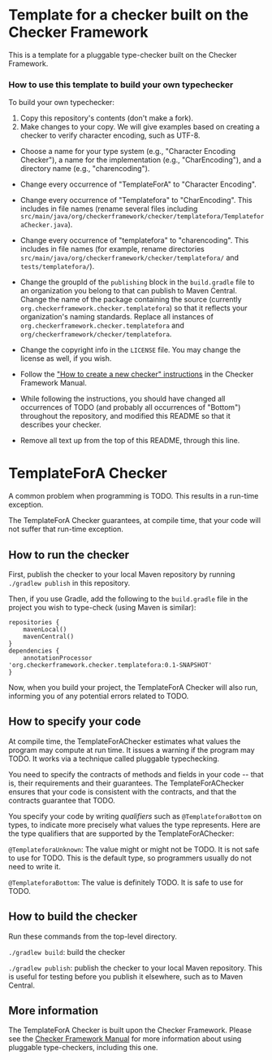 # Template for a checker built on the Checker Framework

This is a template for a pluggable type-checker built on the Checker Framework.

### How to use this template to build your own typechecker

To build your own typechecker:
1. Copy this repository's contents (don't make a fork).
2. Make changes to your copy.  We will give examples based on creating a
   checker to verify character encoding, such as UTF-8.

* Choose a name for your type system (e.g., "Character Encoding Checker"), a name for the implementation (e.g., "CharEncoding"), and a directory name (e.g., "charencoding").
* Change every occurrence of "TemplateForA" to "Character Encoding".
* Change every occurrence of "Templatefora" to "CharEncoding".
  This includes in file names (rename several files including
  `src/main/java/org/checkerframework/checker/templatefora/TemplateforaChecker.java`).
* Change every occurrence of "templatefora" to "charencoding".
  This includes in file names (for example, rename directories
  `src/main/java/org/checkerframework/checker/templatefora/` and `tests/templatefora/`).
* Change the groupId of the `publishing` block in the `build.gradle` file
  to an organization you belong to that can publish to Maven
  Central. Change the name of the package containing the source (currently
  `org.checkerframework.checker.templatefora`) so that it reflects your
  organization's naming standards. Replace all instances of `org.checkerframework.checker.templatefora` and `org/checkerframework/checker/templatefora`.
* Change the copyright info in the `LICENSE` file.  You may change the license as well, if you wish.
* Follow the ["How to create a new checker"
  instructions](https://checkerframework.org/manual/#creating-a-checker)
  in the Checker Framework Manual.

* While following the instructions, you should have changed all occurrences of TODO
  (and probably all occurrences of "Bottom") throughout the repository, and
  modified this README so that it describes your checker.

* Remove all text up from the top of this README, through this line.


# TemplateForA Checker

A common problem when programming is TODO.
This results in a run-time exception.

The TemplateForA Checker guarantees, at compile time, that your code will
not suffer that run-time exception.


## How to run the checker

First, publish the checker to your local Maven repository by running
`./gradlew publish` in this repository.

Then, if you use Gradle, add the following to the `build.gradle` file in
the project you wish to type-check (using Maven is similar):

```
repositories {
    mavenLocal()
    mavenCentral()
}
dependencies {
    annotationProcessor 'org.checkerframework.checker.templatefora:0.1-SNAPSHOT'
}
```

Now, when you build your project, the TemplateForA Checker will also run,
informing you of any potential errors related to TODO.


## How to specify your code

At compile time, the TemplateForAChecker estimates what values the program
may compute at run time.  It issues a warning if the program may TODO.
It works via a technique called pluggable typechecking.

You need to specify the contracts of methods and fields in your code --
that is, their requirements and their guarantees.  The TemplateForAChecker
ensures that your code is consistent with the contracts, and that the
contracts guarantee that TODO.

You specify your code by writing *qualifiers* such as `@TemplateforaBottom`
on types, to indicate more precisely what values the type represents.
Here are the type qualifiers that are supported by the TemplateForAChecker:

`@TemplateforaUnknown`:
The value might or might not be TODO. It is not safe to use for TODO.
This is the default type, so programmers usually do not need to write it.

`@TemplateforaBottom`:
The value is definitely TODO. It is safe to use for TODO.


## How to build the checker

Run these commands from the top-level directory.

`./gradlew build`: build the checker

`./gradlew publish`: publish the checker to your local Maven repository.
This is useful for testing before you publish it elsewhere, such as to Maven Central.


## More information

The TemplateForA Checker is built upon the Checker Framework.  Please see
the [Checker Framework Manual](https://checkerframework.org/manual/) for
more information about using pluggable type-checkers, including this one.
